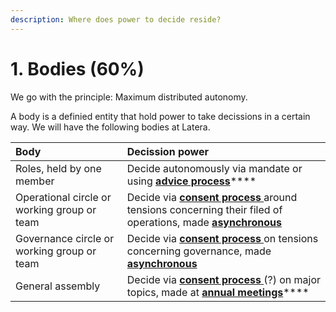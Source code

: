 ```yaml
---
description: Where does power to decide reside?
---
```


# 1. Bodies \(60%\)

We go with the principle: Maximum distributed autonomy.

A body is a definied entity that hold power to take decissions in a certain way. We will have the following bodies at Latera.

| Body | Decission power |
| :--- | :--- |
| Roles, held by one member | Decide autonomously via mandate or using [**advice process**](3.-instruments-which-democratic-means-do-we-use.md)\*\*\*\* |
| Operational circle or working group or team | Decide via [**consent process** ](3.-instruments-which-democratic-means-do-we-use.md)around tensions concerning their filed of operations, made [**asynchronous**](5.-place-where-do-we-come-together.md) |
| Governance circle or working group or team | Decide via [**consent process** ](3.-instruments-which-democratic-means-do-we-use.md)on tensions concerning governance, made [**asynchronous**](5.-place-where-do-we-come-together.md)  |
| General assembly | Decide via [**consent process** ](3.-instruments-which-democratic-means-do-we-use.md)\(?\) on major topics, made at [**annual meetings**](5.-place-where-do-we-come-together.md)\*\*\*\* |

